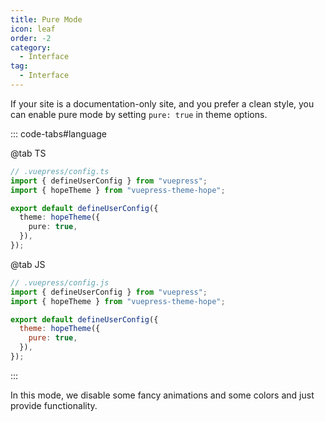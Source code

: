 ```yaml
---
title: Pure Mode
icon: leaf
order: -2
category:
  - Interface
tag:
  - Interface
---
```


If your site is a documentation-only site, and you prefer a clean style, you can enable pure mode by setting `pure: true` in theme options.

::: code-tabs#language

@tab TS

```ts {7}
// .vuepress/config.ts
import { defineUserConfig } from "vuepress";
import { hopeTheme } from "vuepress-theme-hope";

export default defineUserConfig({
  theme: hopeTheme({
    pure: true,
  }),
});
```

@tab JS

```js {7}
// .vuepress/config.js
import { defineUserConfig } from "vuepress";
import { hopeTheme } from "vuepress-theme-hope";

export default defineUserConfig({
  theme: hopeTheme({
    pure: true,
  }),
});
```

:::

In this mode, we disable some fancy animations and some colors and just provide functionality.
